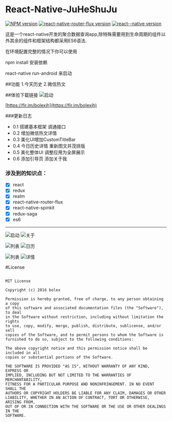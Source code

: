 # React-Native-JuHeShuJu

[![NPM version](https://img.shields.io/badge/npm-3.10.9-green.svg)](https://github.com/jeasinlee/Gank2016/)
[![react-native-router-flux version](https://img.shields.io/badge/react--native--router--flux-3.37.0-brightgreen.svg)](https://github.com/aksonov/react-native-router-flux)
[![react--native version](https://img.shields.io/badge/react--native-0.39.2-green.svg)](https://github.com/facebook/react-native/)

这是一个react-native开发的聚合数据查询app,除特殊需要用到生命周期的组件以外其余的组件和框架结构都采用ES6语法.

在环境配置完整的情况下你可以使用

npm install 安装依赖

react-native run-android 来启动

##功能
1.今天历史
2.微信热文

##体验下载链接
![启动](https://github.com/BolexLiu/React-Native-JuHeShuJu/blob/master/d.png)

[https://fir.im/bolexjh](https://fir.im/bolexjh)

###更新日志

- 0.1 搭建基本框架 调通接口
- 0.2 增加微信热文详情
- 0.3 美化UI增加CustomTitleBar
- 0.4 今日历史详情 重新图文并茂排版
- 0.5   美化整体UI 调整应用为全屏展示
- 0.6  添加引导页 添加关于我

### 涉及到的知识点：

- [X] react 
- [X] redux
- [X] realm
- [X] react-native-router-flux
- [X] react-native-spinkit
- [X] redux-saga
- [X] es6

---
![启动](https://github.com/BolexLiu/React-Native-JuHeShuJu/blob/master/7.jpg) ![关于](https://github.com/BolexLiu/React-Native-JuHeShuJu/blob/master/5.jpg)

![列表](https://github.com/BolexLiu/React-Native-JuHeShuJu/blob/master/1.jpg) ![日历](https://github.com/BolexLiu/React-Native-JuHeShuJu/blob/master/2.jpg)

![列表](https://github.com/BolexLiu/React-Native-JuHeShuJu/blob/master/8.jpg) ![详情](https://github.com/BolexLiu/React-Native-JuHeShuJu/blob/master/6.jpg)

#License

```

MIT License

Copyright (c) 2016 bolex

Permission is hereby granted, free of charge, to any person obtaining a copy
of this software and associated documentation files (the "Software"), to deal
in the Software without restriction, including without limitation the rights
to use, copy, modify, merge, publish, distribute, sublicense, and/or sell
copies of the Software, and to permit persons to whom the Software is
furnished to do so, subject to the following conditions:

The above copyright notice and this permission notice shall be included in all
copies or substantial portions of the Software.

THE SOFTWARE IS PROVIDED "AS IS", WITHOUT WARRANTY OF ANY KIND, EXPRESS OR
IMPLIED, INCLUDING BUT NOT LIMITED TO THE WARRANTIES OF MERCHANTABILITY,
FITNESS FOR A PARTICULAR PURPOSE AND NONINFRINGEMENT. IN NO EVENT SHALL THE
AUTHORS OR COPYRIGHT HOLDERS BE LIABLE FOR ANY CLAIM, DAMAGES OR OTHER
LIABILITY, WHETHER IN AN ACTION OF CONTRACT, TORT OR OTHERWISE, ARISING FROM,
OUT OF OR IN CONNECTION WITH THE SOFTWARE OR THE USE OR OTHER DEALINGS IN THE
SOFTWARE.
```
